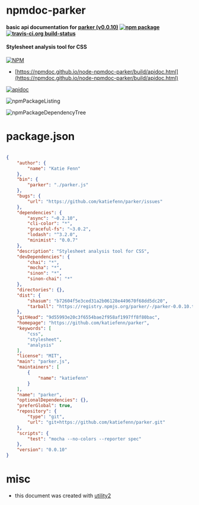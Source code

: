 # npmdoc-parker

#### basic api documentation for  [parker (v0.0.10)](https://github.com/katiefenn/parker)  [![npm package](https://img.shields.io/npm/v/npmdoc-parker.svg?style=flat-square)](https://www.npmjs.org/package/npmdoc-parker) [![travis-ci.org build-status](https://api.travis-ci.org/npmdoc/node-npmdoc-parker.svg)](https://travis-ci.org/npmdoc/node-npmdoc-parker)

#### Stylesheet analysis tool for CSS

[![NPM](https://nodei.co/npm/parker.png?downloads=true&downloadRank=true&stars=true)](https://www.npmjs.com/package/parker)

- [https://npmdoc.github.io/node-npmdoc-parker/build/apidoc.html](https://npmdoc.github.io/node-npmdoc-parker/build/apidoc.html)

[![apidoc](https://npmdoc.github.io/node-npmdoc-parker/build/screenCapture.buildCi.browser.%252Ftmp%252Fbuild%252Fapidoc.html.png)](https://npmdoc.github.io/node-npmdoc-parker/build/apidoc.html)

![npmPackageListing](https://npmdoc.github.io/node-npmdoc-parker/build/screenCapture.npmPackageListing.svg)

![npmPackageDependencyTree](https://npmdoc.github.io/node-npmdoc-parker/build/screenCapture.npmPackageDependencyTree.svg)



# package.json

```json

{
    "author": {
        "name": "Katie Fenn"
    },
    "bin": {
        "parker": "./parker.js"
    },
    "bugs": {
        "url": "https://github.com/katiefenn/parker/issues"
    },
    "dependencies": {
        "async": "~0.2.10",
        "cli-color": "*",
        "graceful-fs": "~3.0.2",
        "lodash": "^3.2.0",
        "minimist": "0.0.7"
    },
    "description": "Stylesheet analysis tool for CSS",
    "devDependencies": {
        "chai": "*",
        "mocha": "*",
        "sinon": "*",
        "sinon-chai": "*"
    },
    "directories": {},
    "dist": {
        "shasum": "b72604f5e3ced31a2b06128e449670f68dd5dc20",
        "tarball": "https://registry.npmjs.org/parker/-/parker-0.0.10.tgz"
    },
    "gitHead": "9d55993e20c3f6554bae2f958af1997ff8f80bac",
    "homepage": "https://github.com/katiefenn/parker",
    "keywords": [
        "css",
        "stylesheet",
        "analysis"
    ],
    "license": "MIT",
    "main": "parker.js",
    "maintainers": [
        {
            "name": "katiefenn"
        }
    ],
    "name": "parker",
    "optionalDependencies": {},
    "preferGlobal": true,
    "repository": {
        "type": "git",
        "url": "git+https://github.com/katiefenn/parker.git"
    },
    "scripts": {
        "test": "mocha --no-colors --reporter spec"
    },
    "version": "0.0.10"
}
```



# misc
- this document was created with [utility2](https://github.com/kaizhu256/node-utility2)
